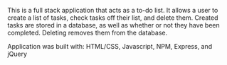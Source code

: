 This is a full stack application that acts as a to-do list. It allows a user to create a list of tasks, check tasks off their list, and delete them. Created tasks are stored in a database, as well as whether or not they have been completed. Deleting removes them from the database.

Application was built with: HTML/CSS, Javascript, NPM, Express, and jQuery
